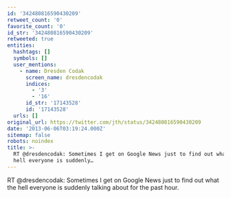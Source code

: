 ```yaml
---
id: '342480816590430209'
retweet_count: '0'
favorite_count: '0'
id_str: '342480816590430209'
retweeted: true
entities:
  hashtags: []
  symbols: []
  user_mentions:
    - name: Dresden Codak
      screen_name: dresdencodak
      indices:
        - '3'
        - '16'
      id_str: '17143528'
      id: '17143528'
  urls: []
original_url: https://twitter.com/jth/status/342480816590430209
date: '2013-06-06T03:19:24.000Z'
sitemap: false
robots: noindex
title: >-
  RT @dresdencodak: Sometimes I get on Google News just to find out what the
  hell everyone is suddenly…
---
```


RT @dresdencodak: Sometimes I get on Google News just to find out what the hell everyone is suddenly talking about for the past hour.
